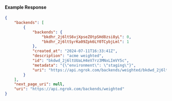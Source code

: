 <!-- Code generated for API Clients. DO NOT EDIT. -->

#### Example Response

```json
{
	"backends": [
		{
			"backends": {
				"bkdhr_2j6ltS6vjXpseZOtpSHd8zsi8yL": 0,
				"bkdhr_2j6ltSyrKa09Zpk6LY0TCybjLml": 1
			},
			"created_at": "2024-07-11T16:33:41Z",
			"description": "acme weighted",
			"id": "bkdwd_2j6ltUUaLH4eV7rz3MNxLImVY5c",
			"metadata": "{\"environment\": \"staging\"}",
			"uri": "https://api.ngrok.com/backends/weighted/bkdwd_2j6ltUUaLH4eV7rz3MNxLImVY5c"
		}
	],
	"next_page_uri": null,
	"uri": "https://api.ngrok.com/backends/weighted"
}
```
